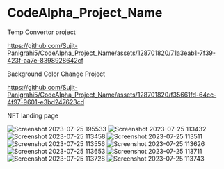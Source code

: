 # CodeAlpha_Project_Name

Temp Convertor project



https://github.com/Sujit-Panigrahi5/CodeAlpha_Project_Name/assets/128701820/71a3eab1-7f39-423f-aa7e-8398928642cf

Background Color Change Project


https://github.com/Sujit-Panigrahi5/CodeAlpha_Project_Name/assets/128701820/f35661fd-64cc-4f97-9601-e3bd247623cd


NFT landing page

![Screenshot 2023-07-25 195533](https://github.com/Sujit-Panigrahi5/MileStone_Repo/assets/128701820/7c84336e-3fb4-4992-b4fe-70dac726cd87)
![Screenshot 2023-07-25 113432](https://github.com/Sujit-Panigrahi5/MileStone_Repo/assets/128701820/a1f00513-5991-44b4-a031-1e17ed57fbdd)
![Screenshot 2023-07-25 113458](https://github.com/Sujit-Panigrahi5/MileStone_Repo/assets/128701820/09b33e98-776e-4142-b8e6-1a88153be92c)
![Screenshot 2023-07-25 113511](https://github.com/Sujit-Panigrahi5/MileStone_Repo/assets/128701820/6caf76bb-6d03-4063-803c-fed3d34b5edf)
![Screenshot 2023-07-25 113556](https://github.com/Sujit-Panigrahi5/MileStone_Repo/assets/128701820/a3a88e82-ca25-43d9-8b6e-cbf0724d550e)
![Screenshot 2023-07-25 113626](https://github.com/Sujit-Panigrahi5/MileStone_Repo/assets/128701820/6f2dab2c-ff1a-4647-adc6-59519a7a5ba4)
![Screenshot 2023-07-25 113653](https://github.com/Sujit-Panigrahi5/MileStone_Repo/assets/128701820/a1e5e66a-72a0-44de-bbc7-e19973174d19)
![Screenshot 2023-07-25 113711](https://github.com/Sujit-Panigrahi5/MileStone_Repo/assets/128701820/f432e959-c74e-4fc4-b87a-e682c0324a0a)
![Screenshot 2023-07-25 113728](https://github.com/Sujit-Panigrahi5/MileStone_Repo/assets/128701820/883200bb-0f35-46a0-b848-d012cd7efd79)
![Screenshot 2023-07-25 113743](https://github.com/Sujit-Panigrahi5/MileStone_Repo/assets/128701820/7878e0ef-aadd-4c25-9830-753edd63f715)

